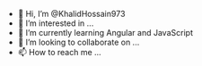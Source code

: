 - 👋 Hi, I’m @KhalidHossain973
- 👀 I’m interested in ...
- 🌱 I’m currently learning Angular and JavaScript
- 💞️ I’m looking to collaborate on ...
- 📫 How to reach me ...

<!---
KhalidHossain973/KhalidHossain973 is a ✨ special ✨ repository because its `README.md` (this file) appears on your GitHub profile.
You can click the Preview link to take a look at your changes.
--->

